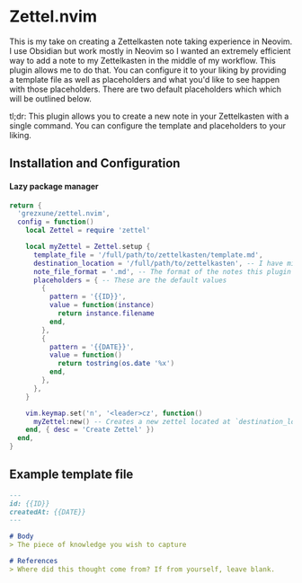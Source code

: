 # Zettel.nvim

This is my take on creating a Zettelkasten note taking experience in Neovim. I use Obsidian but work mostly in Neovim so I wanted an extremely efficient way to add a note to my Zettelkasten in the middle of my workflow. This plugin allows me to do that. You can configure it to your liking by providing a template file as well as placeholders and what you'd like to see happen with those placeholders. There are two default placeholders which which will be outlined below.

tl;dr: This plugin allows you to create a new note in your Zettelkasten with a single command. You can configure the template and placeholders to your liking.

## Installation and Configuration

#### Lazy package manager
```lua
return {
  'grezxune/zettel.nvim',
  config = function()
    local Zettel = require 'zettel'

    local myZettel = Zettel.setup {
      template_file = '/full/path/to/zettelkasten/template.md',
      destination_location = '/full/path/to/zettelkasten', -- I have mine pointed to my vault/zettelkasten folder
      note_file_format = '.md', -- The format of the notes this plugin will create
      placeholders = { -- These are the default values
        {
          pattern = '{{ID}}',
          value = function(instance)
            return instance.filename
          end,
        },
        {
          pattern = '{{DATE}}',
          value = function()
            return tostring(os.date '%x')
          end,
        },
      },
    }

    vim.keymap.set('n', '<leader>cz', function()
      myZettel:new() -- Creates a new zettel located at `destination_location`
    end, { desc = 'Create Zettel' })
  end,
}
```

## Example template file

```markdown
---
id: {{ID}}
createdAt: {{DATE}}
---

# Body
> The piece of knowledge you wish to capture

# References
> Where did this thought come from? If from yourself, leave blank.
```
